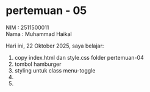 # pertemuan - 05

NIM : 2511500011<br>
Nama : Muhammad Haikal<br>

Hari ini, 22  Oktober 2025, saya belajar:

<ol>
<li>copy index.html dan style.css folder pertemuan-04</li>
<li>tombol hamburger</li>
<li>styling untuk class menu-toggle</li>
<li></li>
<li></li>
</ol>